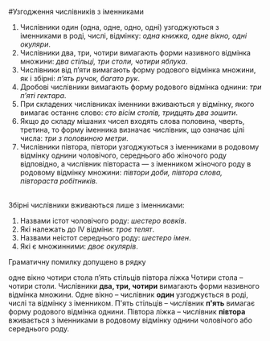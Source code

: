 #Узгодження числiвникiв з iменниками

1. Числiвники <span class="p1">один (одна, одне, одно, однi)</span> узгоджуються з iменниками в родi, числi, вiдмiнку: <i>одна книжка, одне вiкно, однi окуляри</i>.
2. Числiвники <span class="p1">два, три, чотири</span> вимагають форми називного вiдмiнка множини: <i>два стiльцi, три столи, чотири яблука</i>.
3. Числiвники <span class="p1">вiд п’яти</span> вимагають форму родового вiдмiнка множини, як i збiрнi: <i>п’ять ручок, багато рук</i>.
4. Дробовi числiвники вимагають форму родового вiдмiнка однини: <i>три п’ятi гектара</i>.
5. При складених числiвниках iменники вживаються у вiдмiнку, якого вимагає останнє слово: <i>сто вiсiм столiв, тридцять два зошити</i>.
6. Якщо до складу мiшаних чисел входять слова <span class="p1">половина, чверть, третина,</span> то форму iменника визначає числiвник, що означає цiлi числа: <i>три з половиною метри</i>.
7. Числiвники <span class="p1">пiвтора, пiвтори</span> узгоджуються з iменниками в родовому вiдмiнку однини чоловiчого, середнього або жiночого роду вiдповiдно, а числiвник пiвтораста — з iменником жiночого роду в родовому вiдмiнку множини: <i>пiвтори доби, пiвтора слова, пiвтораста робiтникiв</i>.

<br>
<span class="p1">Збiрнi числiвники вживаються лише з iменниками:</span>

1. Назвами iстот чоловiчого роду: <i>шестеро вовкiв</i>.
2. Якi належать до IV вiдмiни: <i>троє телят</i>.
3. Назвами неiстот середнього роду: <i>шестеро iмен</i>.
4. Якi є множинними: <i>двоє окулярiв</i>.



<quiz> 
    <question>
       <p>Граматичну помилку допущено в рядку </p>
           <answer> одне вікно </answer>
           <answer correct> чотири стола </answer>
           <answer> п’ять стільців </answer>
           <answer> півтора ліжка </answer>
      <explanation>
Чотири стола – чотири столи. Числівники <b>два, три, чотири</b> вимагають форми називного відмінка множини.
Одне вікно – числівник <b>один</b> узгоджується в роді, числі та відмінку з іменником.
П'ять стільців – числівник <b>п'ять</b> вимагає форму родового відмінка однини.
Півтора ліжка – числівник <b>півтора</b> вживається з iменниками в родовому вiдмiнку однини чоловiчого або середнього роду. </explanation>
    </question>
</quiz> 
